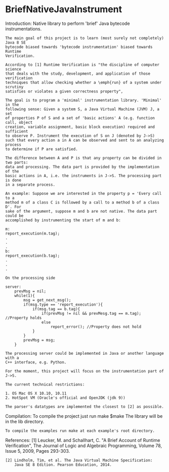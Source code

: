 # BriefNativeJavaInstrument

Introduction: 
    Native library to perform 'brief' Java bytecode instrumentations.

    The main goal of this project is to learn (most surely not completely) Java 8 SE
    bytecode biased towards 'bytecode instrumentation' biased towards Runtime
    Verification.

    According to [1] Runtime Verification is "the discipline of computer science
    that deals with the study, development, and application of those verification
    techniques that allow checking whether a \emph{run} of a system under scrutiny
    satisfies or violates a given correctness property", 

    The goal is to program a 'minimal' instrumentation library. 'Minimal' in the
    following sense: Given a system S, a Java Virtual Machine (JVM) J, a set
    of properties P of S and a set of 'basic actions' A (e.g. function call, object 
    creation, variable assignment, basic block execution) required and sufficient
    to observe P. Instrument the execution of S on J (denoted by J->S) 
    such that every action a in A can be observed and sent to an analyzing process 
    to determine if P are satisfied. 

    The difference between A and P is that any property can be divided in two parts:
    data and processing. The data part is provided by the implementation of the 
    basic actions in A, i.e. the instruments in J->S. The processing part is done
    in a separate process.

    An example: Suppose we are interested in the property p = 'Every call to a 
    method m of a class C is followed by a call to a method b of a class D'. For
    sake of the argument, suppose m and b are not native. The data part could be
    accomplished by instrumenting the start of m and b: 

    m: 
    report_execution(m.tag);
    .
    .
    .
    b:
    report_execution(b.tag);
    .
    .
    .

    On the processing side

    server:
        prevMsg = nil;
        while(1){
            msg = get_next_msg();
            if(msg.type == 'report_execution'){
                if(msg.tag == b.tag){
                    if(prevMsg != nil && prevMesg.tag == m.tag); //Property holds
                    else
                        report_error(); //Property does not hold
                }
            }
            prevMsg = msg;
        }

    The processing server could be implemented in Java or another language with a
    C++ interface, e.g. Python. 

    For the moment, this project will focus on the instrumentation part of J->S.

    The current technical restrictions:

    1. OS Mac OS X 10.10, 10.11
    2. HotSpot VM (Oracle's official and OpenJDK (jdk 9))

    The parser's datatypes are implemented the closest to [2] as possible.


Compilation:
    To compile the project just run make
    $make
    The library will be in the lib directory.
    
    To compile the examples run make at each example's root directory.



References:
    [1] Leucker, M. and Schallhart, C. "A Brief Account of Runtime Verification",
        The Journal of Logic and Algebraic Programming, Volume 78, Issue 5, 2009,
        Pages 293-303.

    [2] Lindholm, Tim, et al. The Java Virtual Machine Specification: 
        Java SE 8 Edition. Pearson Education, 2014.
